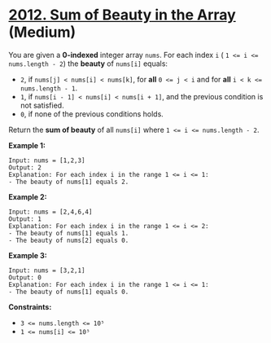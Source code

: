 # [2012. Sum of Beauty in the Array][link] (Medium)

[link]: https://leetcode.com/problems/sum-of-beauty-in-the-array/

You are given a **0-indexed** integer array `nums`. For each index `i` ( `1 <= i <= nums.length - 2`)
the **beauty** of `nums[i]` equals:

- `2`, if `nums[j] < nums[i] < nums[k]`, for **all** `0 <= j < i` and for **all** `i < k <=
nums.length - 1`.
- `1`, if `nums[i - 1] < nums[i] < nums[i + 1]`, and the previous condition is not satisfied.
- `0`, if none of the previous conditions holds.

Return the **sum of beauty** of all  `nums[i]` where  `1 <= i <= nums.length - 2`.

**Example 1:**

```
Input: nums = [1,2,3]
Output: 2
Explanation: For each index i in the range 1 <= i <= 1:
- The beauty of nums[1] equals 2.
```

**Example 2:**

```
Input: nums = [2,4,6,4]
Output: 1
Explanation: For each index i in the range 1 <= i <= 2:
- The beauty of nums[1] equals 1.
- The beauty of nums[2] equals 0.
```

**Example 3:**

```
Input: nums = [3,2,1]
Output: 0
Explanation: For each index i in the range 1 <= i <= 1:
- The beauty of nums[1] equals 0.
```

**Constraints:**

- `3 <= nums.length <= 10⁵`
- `1 <= nums[i] <= 10⁵`
